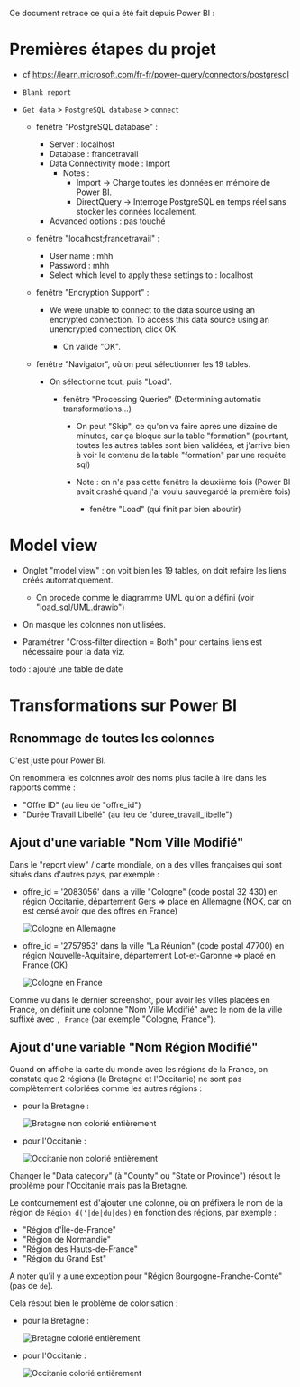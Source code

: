 Ce document retrace ce qui a été fait depuis Power BI :

# Premières étapes du projet

- cf https://learn.microsoft.com/fr-fr/power-query/connectors/postgresql

- `Blank report`

- `Get data` > `PostgreSQL database` > `connect`

  - fenêtre "PostgreSQL database" :
    - Server : localhost
    - Database : francetravail
    - Data Connectivity mode : Import
      - Notes :
        - Import → Charge toutes les données en mémoire de Power BI.
        - DirectQuery → Interroge PostgreSQL en temps réel sans stocker les données localement.
    - Advanced options : pas touché

  - fenêtre "localhost;francetravail" :
    - User name : mhh
    - Password : mhh
    - Select which level to apply these settings to : localhost


  - fenêtre "Encryption Support" :

    - We were unable to connect to the data source using an encrypted connection. To access this data source using an unencrypted connection, click OK.

      - On valide "OK".

  - fenêtre "Navigator", où on peut sélectionner les 19 tables.

    - On sélectionne tout, puis "Load".

      - fenêtre "Processing Queries" (Determining automatic transformations...)

        - On peut "Skip", ce qu'on va faire après une dizaine de minutes, car ça bloque sur la table "formation" (pourtant, toutes les autres tables sont bien validées, et j'arrive bien à voir le contenu de la table "formation" par une requête sql)

        - Note : on n'a pas cette fenêtre la deuxième fois (Power BI avait crashé quand j'ai voulu sauvegardé la première fois)

          - fenêtre "Load" (qui finit par bien aboutir)




# Model view

- Onglet "model view" : on voit bien les 19 tables, on doit refaire les liens créés automatiquement.

  - On procède comme le diagramme UML qu'on a défini (voir "load_sql/UML.drawio")


- On masque les colonnes non utilisées.

- Paramétrer "Cross-filter direction = Both" pour certains liens est nécessaire pour la data viz.

todo : ajouté une table de date


# Transformations sur Power BI


## Renommage de toutes les colonnes

C'est juste pour Power BI.

On renommera les colonnes avoir des noms plus facile à lire dans les rapports comme :

- "Offre ID" (au lieu de "offre_id")
- "Durée Travail Libellé" (au lieu de "duree_travail_libelle")


## Ajout d'une variable "Nom Ville Modifié"

Dans le "report view" / carte mondiale, on a des villes françaises qui sont situés dans d'autres pays, par exemple :

  - offre_id = '2083056' dans la ville "Cologne" (code postal 32 430) en région Occitanie, département Gers  => placé en Allemagne (NOK, car on est censé avoir que des offres en France)

    ![Cologne en Allemagne](screenshots/Cologne_in_Germany.png)


  - offre_id = '2757953' dans la ville "La Réunion" (code postal 47700) en région Nouvelle-Aquitaine, département Lot-et-Garonne  => placé en France (OK)

    ![Cologne en France](screenshots/Cologne_in_France.png)


Comme vu dans le dernier screenshot, pour avoir les villes placées en France, on définit une colonne "Nom Ville Modifié" avec le nom de la ville suffixé avec `, France` (par exemple "Cologne, France").


## Ajout d'une variable "Nom Région Modifié"

Quand on affiche la carte du monde avec les régions de la France, on constate que 2 régions (la Bretagne et l'Occitanie) ne sont pas complètement coloriées comme les autres régions :

  - pour la Bretagne :

    ![Bretagne non colorié entièrement](screenshots/region_bretagne_KO.png)


  - pour l'Occitanie :

    ![Occitanie non colorié entièrement](screenshots/region_occitanie_KO.png)


Changer le "Data category" (à "County" ou "State or Province") résout le problème pour l'Occitanie mais pas la Bretagne.

Le contournement est d'ajouter une colonne, où on préfixera le nom de la région de `Région d('|de|du|des)` en fonction des régions, par exemple :

  - "Région d'Île-de-France"
  - "Région de Normandie"
  - "Région des Hauts-de-France"
  - "Région du Grand Est"

A noter qu'il y a une exception pour "Région Bourgogne-Franche-Comté" (pas de `de`).

Cela résout bien le problème de colorisation :


  - pour la Bretagne :

    ![Bretagne colorié entièrement](screenshots/region_bretagne_OK.png)


  - pour l'Occitanie :

    ![Occitanie colorié entièrement](screenshots/region_occitanie_OK.png)



